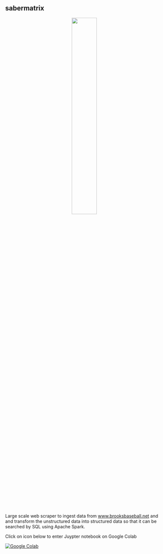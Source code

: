 ## sabermatrix
<p align="center">
  <img width="40%" height="40%" src="https://user-images.githubusercontent.com/256203/168679893-c71ab333-9ced-421e-9f2a-4a45a1357d8d.jpg">
</p>

Large scale web scraper to ingest data from www.brooksbaseball.net and and transform the unstructured data into structured data so that it can be searched by SQL using Apache Spark.

Click on icon below to enter Juypter notebook on Google Colab

[![Google Colab](https://colab.research.google.com/assets/colab-badge.svg)](https://colab.research.google.com/github/vothane/sabermatrix/blob/main/sabermatrix.ipynb)
